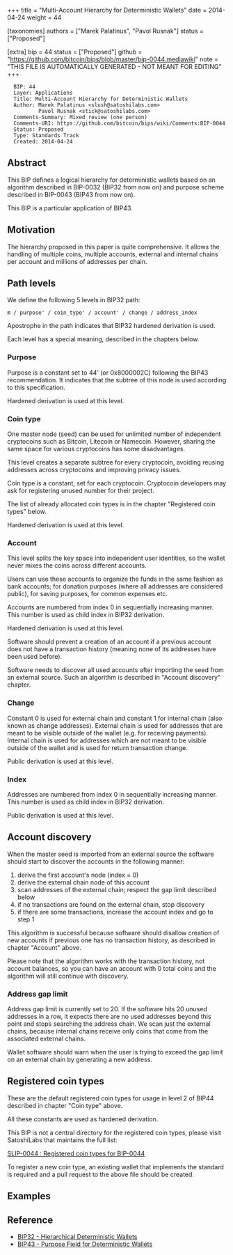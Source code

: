 
+++
title = "Multi-Account Hierarchy for Deterministic Wallets"
date = 2014-04-24
weight = 44

[taxonomies]
authors = ["Marek Palatinus", "Pavol Rusnak"]
status = ["Proposed"]

[extra]
bip = 44
status = ["Proposed"]
github = "https://github.com/bitcoin/bips/blob/master/bip-0044.mediawiki"
note = "THIS FILE IS AUTOMATICALLY GENERATED - NOT MEANT FOR EDITING"
+++

```
  BIP: 44
  Layer: Applications
  Title: Multi-Account Hierarchy for Deterministic Wallets
  Author: Marek Palatinus <slush@satoshilabs.com>
          Pavol Rusnak <stick@satoshilabs.com>
  Comments-Summary: Mixed review (one person)
  Comments-URI: https://github.com/bitcoin/bips/wiki/Comments:BIP-0044
  Status: Proposed
  Type: Standards Track
  Created: 2014-04-24
```

<h2>Abstract</h2>


This BIP defines a logical hierarchy for deterministic wallets based on an algorithm
described in BIP-0032 (BIP32 from now on) and purpose scheme described in
BIP-0043 (BIP43 from now on).

This BIP is a particular application of BIP43.

<h2>Motivation</h2>


The hierarchy proposed in this paper is quite comprehensive. It allows the handling of
multiple coins, multiple accounts, external and internal chains per account and
millions of addresses per chain.

<h2>Path levels</h2>


We define the following 5 levels in BIP32 path:

```
m / purpose' / coin_type' / account' / change / address_index
```

Apostrophe in the path indicates that BIP32 hardened derivation is used.

Each level has a special meaning, described in the chapters below.

<h3>Purpose</h3>


Purpose is a constant set to 44' (or 0x8000002C) following the BIP43 recommendation.
It indicates that the subtree of this node is used according to this specification.

Hardened derivation is used at this level.

<h3>Coin type</h3>


One master node (seed) can be used for unlimited number of independent
cryptocoins such as Bitcoin, Litecoin or Namecoin. However, sharing the same
space for various cryptocoins has some disadvantages.

This level creates a separate subtree for every cryptocoin, avoiding
reusing addresses across cryptocoins and improving privacy issues.

Coin type is a constant, set for each cryptocoin. Cryptocoin developers may ask
for registering unused number for their project.

The list of already allocated coin types is in the chapter
"Registered coin types" below.

Hardened derivation is used at this level.

<h3>Account</h3>


This level splits the key space into independent user identities,
so the wallet never mixes the coins across different accounts.

Users can use these accounts to organize the funds in the same
fashion as bank accounts; for donation purposes (where all
addresses are considered public), for saving purposes,
for common expenses etc.

Accounts are numbered from index 0 in sequentially increasing manner.
This number is used as child index in BIP32 derivation.

Hardened derivation is used at this level.

Software should prevent a creation of an account if a previous account does not
have a transaction history (meaning none of its addresses have been used before).

Software needs to discover all used accounts after importing the seed from
an external source. Such an algorithm is described in "Account discovery" chapter.

<h3>Change</h3>


Constant 0 is used for external chain and constant 1 for internal chain (also
known as change addresses). External chain is used for addresses that are meant
to be visible outside of the wallet (e.g. for receiving payments). Internal
chain is used for addresses which are not meant to be visible outside of the
wallet and is used for return transaction change.

Public derivation is used at this level.

<h3>Index</h3>


Addresses are numbered from index 0 in sequentially increasing manner.
This number is used as child index in BIP32 derivation.

Public derivation is used at this level.

<h2>Account discovery</h2>


When the master seed is imported from an external source the software should
start to discover the accounts in the following manner:

1.  derive the first account's node (index = 0)
1.  derive the external chain node of this account
1.  scan addresses of the external chain; respect the gap limit described below
1.  if no transactions are found on the external chain, stop discovery
1.  if there are some transactions, increase the account index and go to step 1


This algorithm is successful because software should disallow creation of new
accounts if previous one has no transaction history, as described in chapter
"Account" above.

Please note that the algorithm works with the transaction history, not account
balances, so you can have an account with 0 total coins and the algorithm will
still continue with discovery.

<h3>Address gap limit</h3>


Address gap limit is currently set to 20. If the software hits 20 unused
addresses in a row, it expects there are no used addresses beyond this point
and stops searching the address chain. We scan just the external chains, because
internal chains receive only coins that come from the associated external chains.

Wallet software should warn when the user is trying to exceed the gap limit on
an external chain by generating a new address.

<h2>Registered coin types</h2>


These are the default registered coin types for usage in level 2 of BIP44
described in chapter "Coin type" above.

All these constants are used as hardened derivation.



This BIP is not a central directory for the registered coin types, please
visit SatoshiLabs that maintains the full list:

<a href="https://github.com/satoshilabs/slips/blob/master/slip-0044.md" target="_blank">SLIP-0044 : Registered coin types for BIP-0044</a>

To register a new coin type, an existing wallet that implements the standard
is required and a pull request to the above file should be created.

<h2>Examples</h2>




<h2>Reference</h2>


*  <a href="/32" target="_blank">BIP32 - Hierarchical Deterministic Wallets</a>
*  <a href="/43" target="_blank">BIP43 - Purpose Field for Deterministic Wallets</a>
